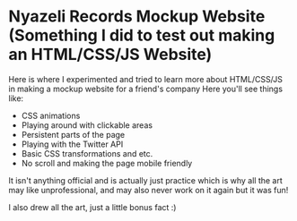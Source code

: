 # Nyazeli Records Mockup Website (Something I did to test out making an HTML/CSS/JS Website)
Here is where I experimented and tried to learn more about HTML/CSS/JS in making a mockup website for a friend's company
Here you'll see things like:
* CSS animations
* Playing around with clickable areas
* Persistent parts of the page
* Playing with the Twitter API
* Basic CSS transformations and etc.
* No scroll and making the page mobile friendly

It isn't anything official and is actually just practice which is why all the art may like unprofessional, and may also never work on it again but it was fun!

I also drew all the art, just a little bonus fact :)
